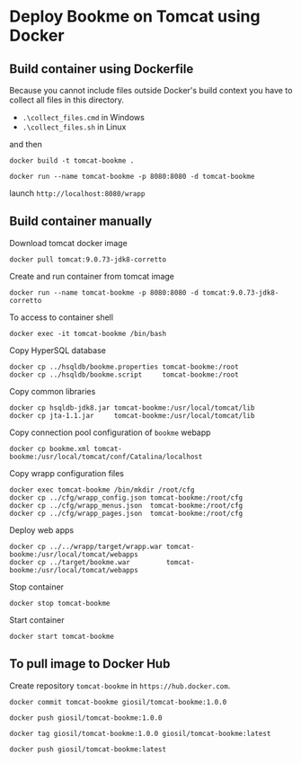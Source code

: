 # Deploy Bookme on Tomcat using Docker

## Build container using Dockerfile

Because you cannot include files outside Docker's build context you have to collect all files in this directory.

- `.\collect_files.cmd` in Windows
- `.\collect_files.sh`  in Linux

and then

`docker build -t tomcat-bookme .`

`docker run --name tomcat-bookme -p 8080:8080 -d tomcat-bookme`

launch `http://localhost:8080/wrapp`

## Build container manually

Download tomcat docker image

```
docker pull tomcat:9.0.73-jdk8-corretto
```

Create and run container from tomcat image

```
docker run --name tomcat-bookme -p 8080:8080 -d tomcat:9.0.73-jdk8-corretto
```

To access to container shell

```
docker exec -it tomcat-bookme /bin/bash
```

Copy HyperSQL database

```
docker cp ../hsqldb/bookme.properties tomcat-bookme:/root
docker cp ../hsqldb/bookme.script     tomcat-bookme:/root
```

Copy common libraries

```
docker cp hsqldb-jdk8.jar tomcat-bookme:/usr/local/tomcat/lib
docker cp jta-1.1.jar     tomcat-bookme:/usr/local/tomcat/lib
```

Copy connection pool configuration of `bookme` webapp

```
docker cp bookme.xml tomcat-bookme:/usr/local/tomcat/conf/Catalina/localhost
```

Copy wrapp configuration files

```
docker exec tomcat-bookme /bin/mkdir /root/cfg
docker cp ../cfg/wrapp_config.json tomcat-bookme:/root/cfg
docker cp ../cfg/wrapp_menus.json  tomcat-bookme:/root/cfg
docker cp ../cfg/wrapp_pages.json  tomcat-bookme:/root/cfg
```

Deploy web apps

```
docker cp ../../wrapp/target/wrapp.war tomcat-bookme:/usr/local/tomcat/webapps
docker cp ../target/bookme.war         tomcat-bookme:/usr/local/tomcat/webapps
```

Stop container

```
docker stop tomcat-bookme
```

Start container

```
docker start tomcat-bookme
```

## To pull image to Docker Hub

Create repository `tomcat-bookme` in `https://hub.docker.com`.

```
docker commit tomcat-bookme giosil/tomcat-bookme:1.0.0

docker push giosil/tomcat-bookme:1.0.0

docker tag giosil/tomcat-bookme:1.0.0 giosil/tomcat-bookme:latest

docker push giosil/tomcat-bookme:latest
```

